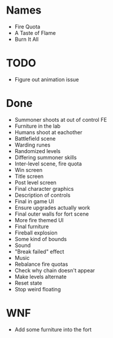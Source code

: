 # Names
- Fire Quota
- A Taste of Flame
- Burn It All

# TODO
- Figure out animation issue

# Done
- Summoner shoots at out of control FE
- Furniture in the lab
- Humans shoot at eachother
- Battlefield scene
- Warding runes
- Randomized levels
- Differing summoner skills
- Inter-level scene, fire quota
- Win screen
- Title screen
- Post level screen
- Final character graphics
- Description of controls
- Final in game UI
- Ensure upgrades actually work
- Final outer walls for fort scene
- More fire themed UI
- Final furniture
- Fireball explosion
- Some kind of bounds
- Sound
- "Break failed" effect
- Music
- Rebalance fire quotas
- Check why chain doesn't appear
- Make levels alternate
- Reset state
- Stop weird floating

# WNF
- Add some furniture into the fort
